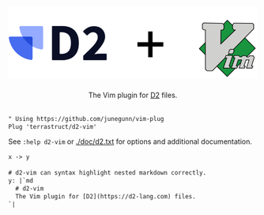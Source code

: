<div align="center">
  <h1 align="center">
    <img src="./logo.svg" alt="D2" />
  </h1>

The Vim plugin for [D2](https://d2-lang.com) files.
<br />
<br />
</div>



```vim
" Using https://github.com/junegunn/vim-plug
Plug 'terrastruct/d2-vim'
```

See `:help d2-vim` or [./doc/d2.txt](./doc/d2.txt) for options and additional documentation.

```d2
x -> y

# d2-vim can syntax highlight nested markdown correctly.
y: |`md
  # d2-vim
  The Vim plugin for [D2](https://d2-lang.com) files.
`|
```
